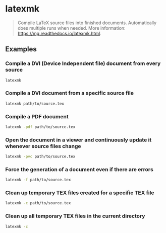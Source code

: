 # latexmk

> Compile LaTeX source files into finished documents. Automatically does multiple runs when needed. More information: <https://mg.readthedocs.io/latexmk.html>.

## Examples

### Compile a DVI (Device Independent file) document from every source

```bash
latexmk
```

### Compile a DVI document from a specific source file

```bash
latexmk path/to/source.tex
```

### Compile a PDF document

```bash
latexmk -pdf path/to/source.tex
```

### Open the document in a viewer and continuously update it whenever source files change

```bash
latexmk -pvc path/to/source.tex
```

### Force the generation of a document even if there are errors

```bash
latexmk -f path/to/source.tex
```

### Clean up temporary TEX files created for a specific TEX file

```bash
latexmk -c path/to/source.tex
```

### Clean up all temporary TEX files in the current directory

```bash
latexmk -c
```

